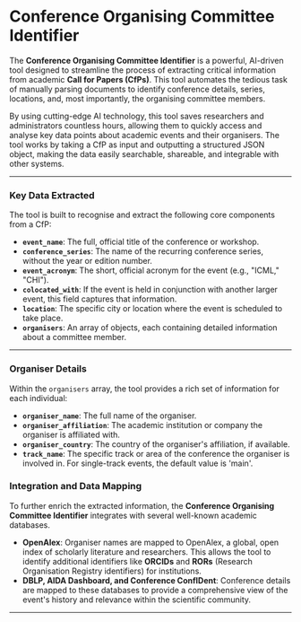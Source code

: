 # Conference Organising Committee Identifier
 
 The **Conference Organising Committee Identifier** is a powerful, AI-driven tool designed to streamline the process of extracting critical information from academic **Call for Papers (CfPs)**. This tool automates the tedious task of manually parsing documents to identify conference details, series, locations, and, most importantly, the organising committee members.
 
 By using cutting-edge AI technology, this tool saves researchers and administrators countless hours, allowing them to quickly access and analyse key data points about academic events and their organisers. The tool works by taking a CfP as input and outputting a structured JSON object, making the data easily searchable, shareable, and integrable with other systems.
 
 ---
 
 ### Key Data Extracted
 
 The tool is built to recognise and extract the following core components from a CfP:
 
 - **`event_name`**: The full, official title of the conference or workshop.
 - **`conference_series`**: The name of the recurring conference series, without the year or edition number.
 - **`event_acronym`**: The short, official acronym for the event (e.g., "ICML," "CHI").
 - **`colocated_with`**: If the event is held in conjunction with another larger event, this field captures that information.
 - **`location`**: The specific city or location where the event is scheduled to take place.
 - **`organisers`**: An array of objects, each containing detailed information about a committee member.
 
 ---
 
 ### Organiser Details
 
 Within the `organisers` array, the tool provides a rich set of information for each individual:
 
 - **`organiser_name`**: The full name of the organiser.
 - **`organiser_affiliation`**: The academic institution or company the organiser is affiliated with.
 - **`organiser_country`**: The country of the organiser's affiliation, if available.
 - **`track_name`**: The specific track or area of the conference the organiser is involved in. For single-track events, the default value is 'main'.
 
 ### Integration and Data Mapping
 
 To further enrich the extracted information, the **Conference Organising Committee Identifier** integrates with several well-known academic databases.
 
 - **OpenAlex**: Organiser names are mapped to OpenAlex, a global, open index of scholarly literature and researchers. This allows the tool to identify additional identifiers like **ORCIDs** and **RORs** (Research Organisation Registry identifiers) for institutions.
 - **DBLP, AIDA Dashboard, and Conference ConfIDent**: Conference details are mapped to these databases to provide a comprehensive view of the event's history and relevance within the scientific community.
 
 ---

